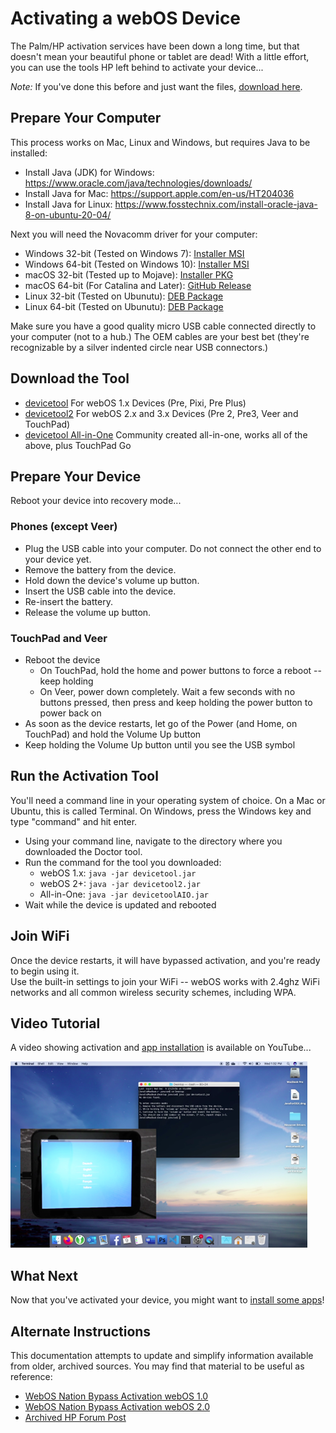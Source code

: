 # Activating a webOS Device

The Palm/HP activation services have been down a long time, but that doesn't mean your beautiful phone or tablet are dead! With a little effort, you can use the tools HP left behind to activate your device...

*Note:* If you've done this before and just want the files, <a href="http://www.webosarchive.com/activation" target="_blank">download here</a>.

## Prepare Your Computer

This process works on Mac, Linux and Windows, but requires Java to be installed:

* Install Java (JDK) for Windows: <a href="https://www.oracle.com/java/technologies/downloads/" target="_blank">https://www.oracle.com/java/technologies/downloads/</a>
* Install Java for Mac: <a href="https://support.apple.com/en-us/HT204036" target="_blank">https://support.apple.com/en-us/HT204036</a>
* Install Java for Linux: <a href="https://www.fosstechnix.com/install-oracle-java-8-on-ubuntu-20-04/" target="_blank">https://www.fosstechnix.com/install-oracle-java-8-on-ubuntu-20-04/</a>

Next you will need the Novacomm driver for your computer:

* Windows 32-bit (Tested on Windows 7): [Installer MSI](http://www.webosarchive.com/activation/drivers/novacom-win-32/)
* Windows 64-bit (Tested on Windows 10): [Installer MSI](http://www.webosarchive.com/activation/drivers/novacom-win-64/)
* macOS 32-bit (Tested up to Mojave): [Installer PKG](http://www.webosarchive.com/activation/drivers/novacom-mac/)
* macOS 64-bit (For Catalina and Later): <a href="https://github.com/incidentist/novacomd/releases/tag/macos64" target="_blank">GitHub Release</a>
* Linux 32-bit (Tested on Ubunutu): [DEB Package](http://www.webosarchive.com/activation/drivers/novacom-linux-32/)
* Linux 64-bit (Tested on Ubunutu): [DEB Package](http://www.webosarchive.com/activation/drivers/novacom-linux-64/)

Make sure you have a good quality micro USB cable connected directly to your computer (not to a hub.) The OEM cables are your best bet (they're recognizable by a silver indented circle near USB connectors.)

## Download the Tool

* [devicetool](http://www.webosarchive.com/activation/devicetool/devicetool.jar) For webOS 1.x Devices (Pre, Pixi, Pre Plus)
* [devicetool2](http://www.webosarchive.com/activation/devicetool/devicetool2.jar) For webOS 2.x and 3.x Devices (Pre 2, Pre3, Veer and TouchPad)
* [devicetool All-in-One](http://www.webosarchive.com/activation/devicetool/devicetoolAIO.jar) Community created all-in-one, works all of the above, plus TouchPad Go

## Prepare Your Device

Reboot your device into recovery mode...

### Phones (except Veer)

* Plug the USB cable into your computer. Do not connect the other end to your device yet.
* Remove the battery from the device.
* Hold down the device's volume up button.
* Insert the USB cable into the device.
* Re-insert the battery.
* Release the volume up button.

### TouchPad and Veer

* Reboot the device
    + On TouchPad, hold the home and power buttons to force a reboot -- keep holding
    + On Veer, power down completely. Wait a few seconds with no buttons pressed, then press and keep holding the power button to power back on
* As soon as the device restarts, let go of the Power (and Home, on TouchPad) and hold the Volume Up button
* Keep holding the Volume Up button until you see the USB symbol

## Run the Activation Tool

You'll need a command line in your operating system of choice. On a Mac or Ubuntu, this is called Terminal. On Windows, press the Windows key and type "command" and hit enter.

* Using your command line, navigate to the directory where you downloaded the Doctor tool.
* Run the command for the tool you downloaded: 
    + webOS 1.x: `java -jar devicetool.jar`
    + webOS 2+: `java -jar devicetool2.jar`
    + All-in-One: `java -jar devicetoolAIO.jar`
* Wait while the device is updated and rebooted

## Join WiFi

Once the device restarts, it will have bypassed activation, and you're ready to begin using it.<br>
Use the built-in settings to join your WiFi -- webOS works with 2.4ghz WiFi networks and all common wireless security schemes, including WPA.

## Video Tutorial

A video showing activation and [app installation](appstores.md) is available on YouTube...

<a href="https://www.youtube.com/watch?v=-ieDXW8yA5c" target="_blank">![Video Tutorial](images/videotutorial.png)</a>

## What Next

Now that you've activated your device, you might want to [install some apps](appstores.md)!

## Alternate Instructions

This documentation attempts to update and simplify information available from older, archived sources. You may find that material to be useful as reference:

* <a href="https://www.webosnation.com/bypass-activation-webos-1-x" target="_blank">WebOS Nation Bypass Activation webOS 1.0</a>
* <a href="https://www.webosnation.com/bypass-activation-webos-2-x" target="_blank">WebOS Nation Bypass Activation webOS 2.0</a>
* <a href="https://h30434.www3.hp.com/t5/Tablets-and-Mobile-Devices-Archive-Read-Only/How-to-use-the-webOS-Doctor-on-the-TouchPad/td-p/2186473" target="_blank">Archived HP Forum Post</a>